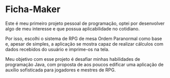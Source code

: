 # Ficha-Maker

Este é meu primeiro projeto pessoal de programação, optei por desenvolver algo de meu interesse e que possua aplicabilidade no cotidiano.

Por isso, escolhi o sistema de RPG de mesa Ordem Paranormal como base e, apesar de simples, a aplicação se mostra capaz de realizar cálculos com dados recebidos do usuário e imprime-os na tela.

Meu objetivo com esse projeto é desafiar minhas habilidades de programação Java, com proposta de aos poucos edificar uma aplicação de auxílio sofisticada para jogadores e mestres de RPG.
